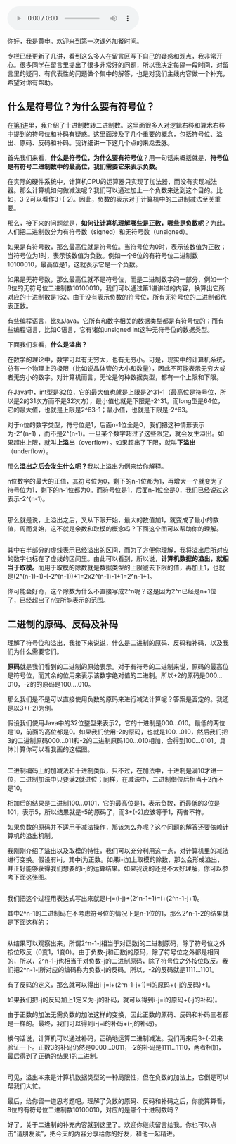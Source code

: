 <audio title="数学专栏课外加餐（一） _ 我们为什么需要反码和补码？" src="https://static001.geekbang.org/resource/audio/5f/08/5f59716a0fd62177dac57420e9851008.mp3" controls="controls"></audio> 
<p>你好，我是黄申。欢迎来到第一次课外加餐时间。</p><p>专栏已经更新了几讲，看到这么多人在留言区写下自己的疑惑和观点，我非常开心。很多同学在留言里提出了很多非常好的问题，所以我决定每隔一段时间，对留言里的疑问、有代表性的问题做个集中的解答，也是对我们主线内容做一个补充，希望对你有帮助。</p><h2>什么是符号位？为什么要有符号位？</h2><p>在<a href="https://time.geekbang.org/column/article/71840">第1讲</a>里，我介绍了十进制数转二进制数。这里面很多人对逻辑右移和算术右移中提到的符号位和补码有疑惑。这里面涉及了几个重要的概念，包括符号位、溢出、原码、反码和补码。我详细讲一下这几个点的来龙去脉。</p><p>首先我们来看，<strong>什么是符号位，为什么要有符号位</strong>？用一句话来概括就是，<strong>符号位是有符号二进制数中的最高位，我们需要它来表示负数。</strong></p><p>在实际的硬件系统中，计算机CPU的运算器只实现了加法器，而没有实现减法器。那么计算机如何做减法呢？我们可以通过加上一个负数来达到这个目的。比如，3-2可以看作3+(-2)。因此，负数的表示对于计算机中的二进制减法至关重要。</p><p>那么，接下来的问题就是，<strong>如何让计算机理解哪些是正数，哪些是负数呢</strong>？为此，人们把二进制数分为有符号数（signed）和无符号数（unsigned）。</p><p>如果是有符号数，那么最高位就是符号位。当符号位为0时，表示该数值为正数；当符号位为1时，表示该数值为负数。例如一个8位的有符号位二进制数10100010，最高位是1，这就表示它是一个负数。</p><!-- [[[read_end]]] --><p>如果是无符号数，那么最高位就不是符号位，而是二进制数字的一部分，例如一个8位的无符号位二进制数10100010，我们可以通过第1讲讲过的内容，换算出它所对应的十进制数是162。由于没有表示负数的符号位，所有无符号位的二进制都代表正数。</p><p>有些编程语言，比如Java，它所有和数字相关的数据类型都是有符号位的；而有些编程语言，比如C语言，它有诸如unsigned int这种无符号位的数据类型。</p><p>下面我们来看，<strong>什么是溢出？</strong></p><p>在数学的理论中，数字可以有无穷大，也有无穷小。可是，现实中的计算机系统，总有一个物理上的极限（比如说晶体管的大小和数量），因此不可能表示无穷大或者无穷小的数字。对计算机而言，无论是何种数据类型，都有一个上限和下限。</p><p>在Java中，int型是32位，它的最大值也就是上限是2^31-1（最高位是符号位，所以是2的31次方而不是32次方），最小值也就是下限是-2^31。而long型是64位，它的最大值，也就是上限是2^63-1；最小值，也就是下限是-2^63。</p><p>对于n位的数字类型，符号位是1，后面n-1位全是0，我们把这种情形表示为-2^(n-1) ，而不是2^(n-1)。一旦某个数字超过了这些限定，就会发生溢出。如果超出上限，就叫<strong>上溢出</strong>（overflow）。如果超出了下限，就叫<strong>下溢出</strong>（underflow）。</p><p>那么<strong>溢出之后会发生什么呢？</strong>我以上溢出为例来给你解释。</p><p>n位数字的最大的正值，其符号位为0，剩下的n-1位都为1，再增大一个就变为了符号位为1，剩下的n-1位都为0。而符号位是1，后面n-1位全是0，我们已经说过这表示-2^(n-1)。</p><p><img src="https://static001.geekbang.org/resource/image/10/36/10974fab2acf1ebd3cd3938387b65c36.jpg" alt=""></p><p>那么就是说，上溢出之后，又从下限开始，最大的数值加1，就变成了最小的数值，周而复始，这不就是余数和取模的概念吗？下面这个图可以帮助你的理解。</p><p><img src="https://static001.geekbang.org/resource/image/57/71/57e275c509cb477588b8c19b63df0b71.jpg" alt=""></p><p>其中右半部分的虚线表示已经溢出的区间，而为了方便你理解，我将溢出后所对应的数字也标在了虚线的区间里。由此可以看到，所以说，<strong>计算机数据的溢出，就相当于取模。</strong>而用于取模的除数就是数据类型的上限减去下限的值，再加上1，也就是(2^(n-1)-1)-(-2^(n-1))+1=2x2^(n-1)-1+1=2^n-1+1。</p><p>你可能会好奇，这个除数为什么不直接写成2^n呢？这是因为2^n已经是n+1位了，已经超出了n位所能表示的范围。</p><h2>二进制的原码、反码及补码</h2><p>理解了符号位和溢出，我接下来说说，什么是二进制的原码、反码和补码，以及我们为什么需要它们。</p><p><strong>原码</strong>就是我们看到的二进制的原始表示。对于有符号的二进制来说，原码的最高位是符号位，而其余的位用来表示该数字绝对值的二进制。所以+2的原码是000…010，-2的的原码是100.…010。</p><p>那么我们是不是可以直接使用负数的原码来进行减法计算呢？答案是否定的。我还是以3+(-2)为例。</p><p>假设我们使用Java中的32位整型来表示2，它的十进制是000…010。最低的两位是10，前面的高位都是0。如果我们使用-2的原码，也就是100…010，然后我们把3的二进制原码000…011和-2的二进制原码100…010相加，会得到100…0101。具体计算你可以看我画的这幅图。</p><p><img src="https://static001.geekbang.org/resource/image/26/6b/267986137720c8a14e45fa3bb46f736b.jpg" alt=""></p><p>二进制编码上的加减法和十进制类似，只不过，在加法中，十进制是满10才进一位，二进制加法中只要满2就进位；同样，在减法中，二进制借位后相当于2而不是10。</p><p>相加后的结果是二进制100…0101，它的最高位是1，表示负数，而最低的3位是101，表示5，所以结果就是-5的原码了，而3+(-2)应该等于1，两者不符。</p><p>如果负数的原码并不适用于减法操作，那该怎么办呢？这个问题的解答还要依赖计算机的溢出机制。</p><p>我刚刚介绍了溢出以及取模的特性，我们可以充分利用这一点，对计算机里的减法进行变换。假设有i-j，其中j为正数。如果i-j加上取模的除数，那么会形成溢出，并正好能够获得我们想要的i-j的运算结果。如果我说的还是不太好理解，你可以参考下面这张图。</p><p><img src="https://static001.geekbang.org/resource/image/d3/4f/d3788c6ecac1f8d8eee9552c7452ca4f.jpg" alt=""></p><p>我们把这个过程用表达式写出来就是i-j=(i-j)+(2^n-1+1)=i+(2^n-1-j+1)。</p><p>其中2^n-1的二进制码在不考虑符号位的情况下是n-1位的1，那么2^n-1-2的结果就是下面这样的：</p><p><img src="https://static001.geekbang.org/resource/image/41/0e/413470413ff2fe1ce02fa51f07884c0e.jpg" alt=""></p><p>从结果可以观察出来，所谓2^n-1-j相当于对正数j的二进制原码，除了符号位之外按位取反（0变1，1变0）。由于负数-j和正数j的原码，除了符号位之外都是相同的，所以，2^n-1-j也相当于对负数-j的二进制原码，除了符号位之外按位取反。我们把2^n-1-j所对应的编码称为负数-j的反码。所以，-2的反码就是1111…1101。</p><p>有了反码的定义，那么就可以得出i-j=i+(2^n-1-j+1)=i的原码+(-j的反码)+1。</p><p>如果我们把-j的反码加上1定义为-j的补码，就可以得到i-j=i的原码+(-j的补码)。</p><p>由于正数的加法无需负数的加法这样的变换，因此正数的原码、反码和补码三者都是一样的。最终，我们可以得到i-j=i的补码+(-j的补码)。</p><p>换句话说，计算机可以通过补码，正确地运算二进制减法。我们再来用3+(-2)来验证一下。正数3的补码仍然是0000…0011，-2的补码是1111…1110，两者相加，最后得到了正确的结果1的二进制。</p><p><img src="https://static001.geekbang.org/resource/image/3f/1f/3f4133ef63fd467bd389f58820c72d1f.jpg" alt=""></p><p>可见，溢出本来是计算机数据类型的一种局限性，但在负数的加法上，它倒是可以帮我们大忙。</p><p>最后，给你留一道思考题吧。理解了负数的原码、反码和补码之后，你能算算看，8位的有符号位二进制数10100010，对应的是哪个十进制数吗？</p><p>好了，关于二进制的补充内容就到这里了。<span class="orange">欢迎你继续留言给我。你也可以点击“请朋友读”，把今天的内容分享给你的好友，和他一起精进。</span></p><p></p>